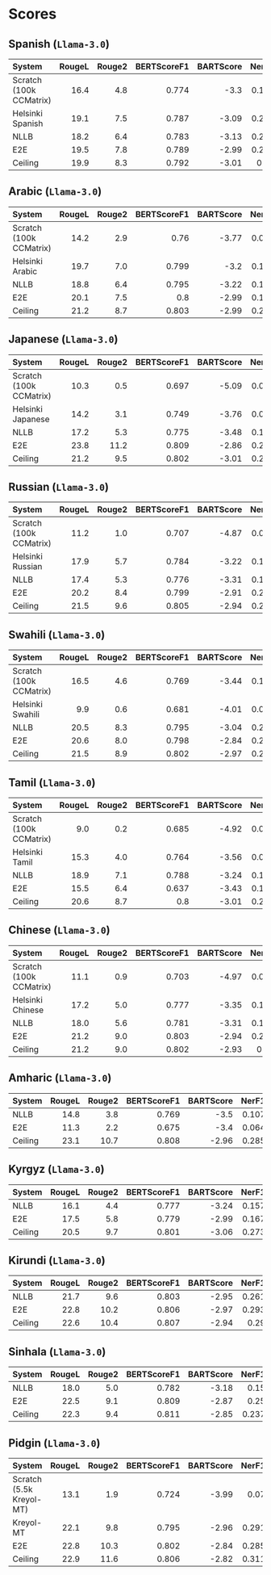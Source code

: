 # Scores

## Spanish (`Llama-3.0`)

| System                   | RougeL | Rouge2 | BERTScoreF1 | BARTScore | NerF1 | BLEU(CrossSum) |
| :----------------        | ------: | ------: | -----------: | --------: | -----: | --------------: |
| Scratch (100k CCMatrix)  | 16.4  | 4.8  | 0.774  | -3.3  | 0.161  | 7.7  |
| Helsinki Spanish        | 19.1  | 7.5  | 0.787  | -3.09  | 0.217  | 22.3  |
| NLLB    | 18.2  | 6.4  | 0.783  | -3.13  | 0.215  | 24.3  |
| E2E  | 19.5  | 7.8  | 0.789  | -2.99  | 0.217  | NA  |
| Ceiling | 19.9  | 8.3  | 0.792  | -3.01  | 0.26  | NA  |

## Arabic (`Llama-3.0`)

| System                   | RougeL | Rouge2 | BERTScoreF1 | BARTScore | NerF1 | BLEU(CrossSum) |
| :----------------        | ------: | ------: | -----------: | --------: | -----: | --------------: |
| Scratch (100k CCMatrix)  | 14.2  | 2.9  | 0.76  | -3.77  | 0.071  | 3.8  |
| Helsinki Arabic        | 19.7  | 7.0  | 0.799  | -3.2  | 0.178  | 15.7  |
| NLLB    | 18.8  | 6.4  | 0.795  | -3.22  | 0.182  | 20.8  |
| E2E  | 20.1  | 7.5  | 0.8  | -2.99  | 0.199  | NA  |
| Ceiling | 21.2  | 8.7  | 0.803  | -2.99  | 0.257  | NA  |

## Japanese (`Llama-3.0`)

| System                   | RougeL | Rouge2 | BERTScoreF1 | BARTScore | NerF1 | BLEU(CrossSum) |
| :----------------        | ------: | ------: | -----------: | --------: | -----: | --------------: |
| Scratch (100k CCMatrix)  | 10.3  | 0.5  | 0.697  | -5.09  | 0.011  | 0.4  |
| Helsinki Japanese        | 14.2  | 3.1  | 0.749  | -3.76  | 0.074  | 7.0  |
| NLLB    | 17.2  | 5.3  | 0.775  | -3.48  | 0.164  | 10.7  |
| E2E  | 23.8  | 11.2  | 0.809  | -2.86  | 0.238  | NA  |
| Ceiling | 21.2  | 9.5  | 0.802  | -3.01  | 0.276  | NA  |

## Russian (`Llama-3.0`)

| System                   | RougeL | Rouge2 | BERTScoreF1 | BARTScore | NerF1 | BLEU(CrossSum) |
| :----------------        | ------: | ------: | -----------: | --------: | -----: | --------------: |
| Scratch (100k CCMatrix)  | 11.2  | 1.0  | 0.707  | -4.87  | 0.027  | 4.5  |
| Helsinki Russian        | 17.9  | 5.7  | 0.784  | -3.22  | 0.166  | 12.8  |
| NLLB    | 17.4  | 5.3  | 0.776  | -3.31  | 0.154  | 17.4  |
| E2E  | 20.2  | 8.4  | 0.799  | -2.91  | 0.208  | NA  |
| Ceiling | 21.5  | 9.6  | 0.805  | -2.94  | 0.256  | NA  |

## Swahili (`Llama-3.0`)

| System                   | RougeL | Rouge2 | BERTScoreF1 | BARTScore | NerF1 | BLEU(CrossSum) |
| :----------------        | ------: | ------: | -----------: | --------: | -----: | --------------: |
| Scratch (100k CCMatrix)  | 16.5  | 4.6  | 0.769  | -3.44  | 0.149  | 6.8  |
| Helsinki Swahili        | 9.9  | 0.6  | 0.681  | -4.01  | 0.029  | 0.1  |
| NLLB    | 20.5  | 8.3  | 0.795  | -3.04  | 0.222  | 26.8  |
| E2E  | 20.6  | 8.0  | 0.798  | -2.84  | 0.235  | NA  |
| Ceiling | 21.5  | 8.9  | 0.802  | -2.97  | 0.273  | NA  |

## Tamil (`Llama-3.0`)

| System                   | RougeL | Rouge2 | BERTScoreF1 | BARTScore | NerF1 | BLEU(CrossSum) |
| :----------------        | ------: | ------: | -----------: | --------: | -----: | --------------: |
| Scratch (100k CCMatrix)  | 9.0  | 0.2  | 0.685  | -4.92  | 0.003  | 0.0  |
| Helsinki Tamil        | 15.3  | 4.0  | 0.764  | -3.56  | 0.076  | 5.2  |
| NLLB    | 18.9  | 7.1  | 0.788  | -3.24  | 0.184  | 18.3  |
| E2E  | 15.5  | 6.4  | 0.637  | -3.43  | 0.175  | NA  |
| Ceiling | 20.6  | 8.7  | 0.8  | -3.01  | 0.279  | NA  |

## Chinese (`Llama-3.0`)

| System                   | RougeL | Rouge2 | BERTScoreF1 | BARTScore | NerF1 | BLEU(CrossSum) |
| :----------------        | ------: | ------: | -----------: | --------: | -----: | --------------: |
| Scratch (100k CCMatrix)  | 11.1  | 0.9  | 0.703  | -4.97  | 0.012  | 2.3  |
| Helsinki Chinese        | 17.2  | 5.0  | 0.777  | -3.35  | 0.143  | 11.0  |
| NLLB    | 18.0  | 5.6  | 0.781  | -3.31  | 0.152  | 14.5  |
| E2E  | 21.2  | 9.0  | 0.803  | -2.94  | 0.214  | NA  |
| Ceiling | 21.2  | 9.0  | 0.802  | -2.93  | 0.26  | NA  |

## Amharic (`Llama-3.0`)

| System                   | RougeL | Rouge2 | BERTScoreF1 | BARTScore | NerF1 | BLEU(CrossSum) |
| :----------------        | ------: | ------: | -----------: | --------: | -----: | --------------: |
| NLLB  | 14.8  | 3.8  | 0.769  | -3.5  | 0.107  | 14.6  |
| E2E        | 11.3  | 2.2  | 0.675  | -3.4  | 0.064  | NA  |
| Ceiling | 23.1  | 10.7  | 0.808  | -2.96  | 0.285  | NA  |

## Kyrgyz (`Llama-3.0`)

| System                   | RougeL | Rouge2 | BERTScoreF1 | BARTScore | NerF1 | BLEU(CrossSum) |
| :----------------        | ------: | ------: | -----------: | --------: | -----: | --------------: |
| NLLB  | 16.1  | 4.4  | 0.777  | -3.24  | 0.157  | 10.8  |
| E2E        | 17.5  | 5.8  | 0.779  | -2.99  | 0.167  | NA  |
| Ceiling | 20.5  | 9.7  | 0.801  | -3.06  | 0.273  | NA  |

## Kirundi (`Llama-3.0`)

| System                   | RougeL | Rouge2 | BERTScoreF1 | BARTScore | NerF1 | BLEU(CrossSum) |
| :----------------        | ------: | ------: | -----------: | --------: | -----: | --------------: |
| NLLB  | 21.7  | 9.6  | 0.803  | -2.95  | 0.261  | 23.0  |
| E2E        | 22.8  | 10.2  | 0.806  | -2.97  | 0.293  | NA  |
| Ceiling | 22.6  | 10.4  | 0.807  | -2.94  | 0.29  | NA  |

## Sinhala (`Llama-3.0`)

| System                   | RougeL | Rouge2 | BERTScoreF1 | BARTScore | NerF1 | BLEU(CrossSum) |
| :----------------        | ------: | ------: | -----------: | --------: | -----: | --------------: |
| NLLB  | 18.0  | 5.0  | 0.782  | -3.18  | 0.15  | 14.9  |
| E2E        | 22.5  | 9.1  | 0.809  | -2.87  | 0.25  | NA  |
| Ceiling | 22.3  | 9.4  | 0.811  | -2.85  | 0.237  | NA  |

## Pidgin (`Llama-3.0`)

| System                   | RougeL | Rouge2 | BERTScoreF1 | BARTScore | NerF1 | BLEU(CrossSum) |
| :----------------        | ------: | ------: | -----------: | --------: | -----: | --------------: |
| Scratch (5.5k Kreyol-MT)  | 13.1  | 1.9  | 0.724  | -3.99  | 0.07  | 5.0  |
| Kreyol-MT        | 22.1  | 9.8  | 0.795  | -2.96  | 0.291  | 18.4  |
| E2E    | 22.8  | 10.3  | 0.802  | -2.84  | 0.285  | NA  |
| Ceiling  | 22.9  | 11.6  | 0.806  | -2.82  | 0.311  | NA  |

